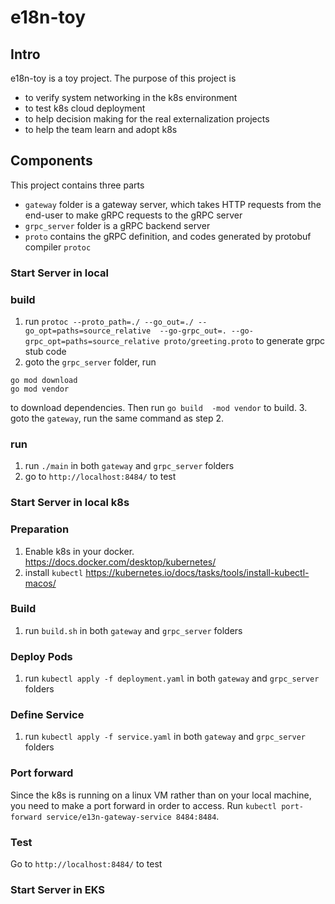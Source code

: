 # e18n-toy

## Intro
e18n-toy is a toy project. The purpose of this project is
- to verify system networking in the k8s environment
- to test k8s cloud deployment
- to help decision making for the real externalization projects
- to help the team learn and adopt k8s

## Components
This project contains three parts
- `gateway` folder is a gateway server, which takes HTTP requests from the end-user to make gRPC requests to the gRPC server
- `grpc_server` folder is a gRPC backend server 
- `proto` contains the gRPC definition, and codes generated by protobuf compiler `protoc`

### Start Server in local 
### build
1. run `protoc --proto_path=./ --go_out=./ --go_opt=paths=source_relative  --go-grpc_out=. --go-grpc_opt=paths=source_relative proto/greeting.proto` to generate grpc stub code
2. goto the `grpc_server` folder, run
```
go mod download
go mod vendor
```
to download dependencies. Then run `go build  -mod vendor` to build.
3. goto the `gateway`, run the same command as step 2.

### run
1. run `./main` in both `gateway` and `grpc_server` folders
2. go to `http://localhost:8484/` to test


### Start Server in local k8s
### Preparation
1. Enable k8s in your docker. https://docs.docker.com/desktop/kubernetes/
2. install `kubectl` https://kubernetes.io/docs/tasks/tools/install-kubectl-macos/
### Build
1. run `build.sh` in both `gateway` and `grpc_server` folders

### Deploy Pods
1. run `kubectl apply -f deployment.yaml` in both `gateway` and `grpc_server` folders

### Define Service
1. run `kubectl apply -f service.yaml` in both `gateway` and `grpc_server` folders

### Port forward 
Since the k8s is running on a linux VM rather than on your local machine, you need to make a port forward in order to access.  Run `kubectl port-forward service/e13n-gateway-service 8484:8484`.

### Test 
Go to `http://localhost:8484/` to test


### Start Server in EKS
